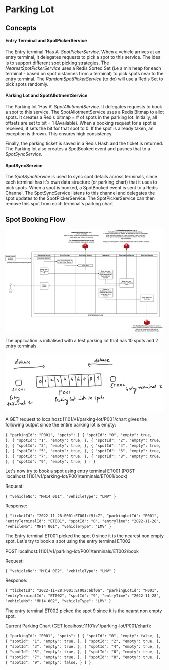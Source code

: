 # Parking Lot

## Concepts

#### Entry Terminal and SpotPickerService

The Entry terminal 'Has A' *SpotPickerService*. When a vehicle arrives at an entry terminal, it delegates requests to pick a spot to this service. 
The idea is to support different spot picking strategies. The *NearestSpotPickerService* uses a Redis Sorted Set 
(i.e a min heap for each terminal - based on spot distances from a terminal) to pick spots near to the entry terminal.
The *RandomSpotPickerService* (to do) will use a Redis Set to pick spots randomly.

#### Parking Lot and SpotAllotmentService

The Parking lot 'Has A' *SpotAllotmentService*. It delegates requests to book a spot to this service.
The SpotAllotmentService uses a Redis Bitmap to allot spots. It creates a Redis bitmap = # of spots in the parking lot. 
Initially, all offsets are set to bit = 1 (Available). When a booking request for a spot is received, it sets the bit for that spot to 0.
If the spot is already taken, an exception is thrown. This ensures high consistency.

Finally, the parking ticket is saved in a Redis Hash and the ticket is returned. The Parking lot also creates a SpotBooked event and pushes 
that to a *SpotSyncService*.

#### SpotSyncService

The *SpotSyncService* is used to sync spot details across terminals, since each terminal has it's own data structure (or parking chart) that 
it uses to pick spots. When a spot is booked, a SpotBooked event is sent to a Redis Channel. The SpotSyncService listens to this channel and
delegates the spot updates to the SpotPickerService. The SpotPickerService can then remove this spot from each terminal's parking chart.

## Spot Booking Flow

![Spot Booking Flow](parking-lot.png "Spot Booking Flow")

The application is initialised with a test parking lot that has 10 spots and 2 entry terminals.

![Test Parking Lot](test-parking-lot.png "Test Parking Lot")

A GET request to localhost:11101/v1/parking-lot/P001/chart gives the following output since the entire parking lot is empty:

`
    {
        "parkingId": "P001",
        "spots": [
            {
                "spotId": "0",
                "empty": true,        
            },
            {
                "spotId": "1",
                "empty": true,
            },
            {
                "spotId": "2",
                "empty": true,        
            },
            {
                "spotId": "3",
                "empty": true,
            },
            {
                "spotId": "4",
                "empty": true,
            },
            {
                "spotId": "5",
                "empty": true,
            },
            {
                "spotId": "6",
                "empty": true,
            },
            {
                "spotId": "7",
                "empty": true,
            },
            {
                "spotId": "8",
                "empty": true,
            },
            {
                "spotId": "9",
                "empty": true,
            }
        ]
    }
`

Let's now try to book a spot using entry terminal ET001 (POST llocalhost:11101/v1/parking-lot/P001/terminals/ET001/book)

Request:

`
    {
        "vehicleNo": "MH14 001",
        "vehicleType": "LMV"
    }
`

Response:

`
    {
        "ticketId": "2022-11-28:P001:ET001:f5fc7",
        "parkingLotId": "P001",
        "entryTerminalId": "ET001",
        "spotId": "0",
        "entryTime": "2022-11-28",
        "vehicleNo": "MH14 001",
        "vehicleType": "LMV"
    }    
`


The Entry terminal ET001 picked the spot 0 since it is the nearest non empty spot.
Let's try to book a spot using the entry terminal ET002

POST localhost:11101/v1/parking-lot/P001/terminals/ET002/book

Request: 

`
    {
        "vehicleNo": "MH14 002",
        "vehicleType": "LMV"
    }
`

Response:

`
    {
        "ticketId": "2022-11-28:P001:ET002:6bf0a",
        "parkingLotId": "P001",
        "entryTerminalId": "ET002",
        "spotId": "9",
        "entryTime": "2022-11-28",
        "vehicleNo": "MH14 002",
        "vehicleType": "LMV"
    }
`

The entry terminal ET002 picked the spot 9 since it is the nearst non empty spot.

Current Parking Chart (GET localhost:11101/v1/parking-lot/P001/chart):

`
    {
        "parkingId": "P001",
        "spots": [
            {
                "spotId": "0",
                "empty": false,
            },
            {
                "spotId": "1",
                "empty": true,
            },
            {
                "spotId": "2",
                "empty": true,
            },
            {
                "spotId": "3",
                "empty": true,
            },
            {
                "spotId": "4",
                "empty": true,
            },
            {
                "spotId": "5",
                "empty": true,
            },
            {
                "spotId": "6",
                "empty": true,
            },
            {
                "spotId": "7",
                "empty": true,
            },
            {
                "spotId": "8",
                "empty": true,
            },
            {
                "spotId": "9",
                "empty": false,
            }
        ]
    }
`